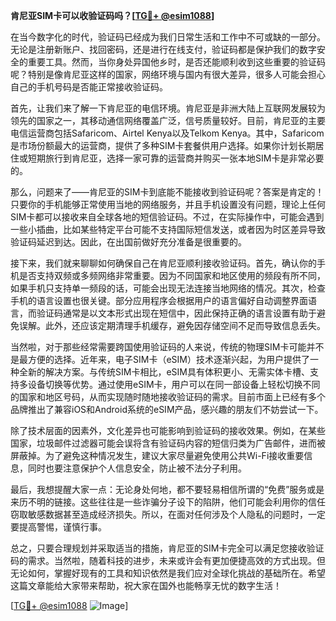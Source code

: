 **肯尼亚SIM卡可以收验证码吗？[[TG💪+ @esim1088](https://t.me/s/esim1088)]**

在当今数字化的时代，验证码已经成为我们日常生活和工作中不可或缺的一部分。无论是注册新账户、找回密码，还是进行在线支付，验证码都是保护我们的数字安全的重要工具。然而，当你身处异国他乡时，是否还能顺利收到这些重要的验证码呢？特别是像肯尼亚这样的国家，网络环境与国内有很大差异，很多人可能会担心自己的手机号码是否能正常接收验证码。

首先，让我们来了解一下肯尼亚的电信环境。肯尼亚是非洲大陆上互联网发展较为领先的国家之一，其移动通信网络覆盖广泛，信号质量较好。目前，肯尼亚的主要电信运营商包括Safaricom、Airtel Kenya以及Telkom Kenya。其中，Safaricom是市场份额最大的运营商，提供了多种SIM卡套餐供用户选择。如果你计划长期居住或短期旅行到肯尼亚，选择一家可靠的运营商并购买一张本地SIM卡是非常必要的。

那么，问题来了——肯尼亚的SIM卡到底能不能接收到验证码呢？答案是肯定的！只要你的手机能够正常使用当地的网络服务，并且手机设置没有问题，理论上任何SIM卡都可以接收来自全球各地的短信验证码。不过，在实际操作中，可能会遇到一些小插曲，比如某些特定平台可能不支持国际短信发送，或者因为时区差异导致验证码延迟到达。因此，在出国前做好充分准备是很重要的。

接下来，我们就来聊聊如何确保自己在肯尼亚顺利接收验证码。首先，确认你的手机是否支持双频或多频网络非常重要。因为不同国家和地区使用的频段有所不同，如果手机只支持单一频段的话，可能会出现无法连接当地网络的情况。其次，检查手机的语言设置也很关键。部分应用程序会根据用户的语言偏好自动调整界面语言，而验证码通常是以文本形式出现在短信中，因此保持正确的语言设置有助于避免误解。此外，还应该定期清理手机缓存，避免因存储空间不足而导致信息丢失。

当然啦，对于那些经常需要跨国使用验证码的人来说，传统的物理SIM卡可能并不是最方便的选择。近年来，电子SIM卡（eSIM）技术逐渐兴起，为用户提供了一种全新的解决方案。与传统SIM卡相比，eSIM具有体积更小、无需实体卡槽、支持多设备切换等优势。通过使用eSIM卡，用户可以在同一部设备上轻松切换不同的国家和地区号码，从而实现随时随地接收验证码的需求。目前市面上已经有多个品牌推出了兼容iOS和Android系统的eSIM产品，感兴趣的朋友们不妨尝试一下。

除了技术层面的因素外，文化差异也可能影响到验证码的接收效果。例如，在某些国家，垃圾邮件过滤器可能会误将含有验证码内容的短信归类为广告邮件，进而被屏蔽掉。为了避免这种情况发生，建议大家尽量避免使用公共Wi-Fi接收重要信息，同时也要注意保护个人信息安全，防止被不法分子利用。

最后，我想提醒大家一点：无论身处何地，都不要轻易相信所谓的“免费”服务或是来历不明的链接。这些往往是一些诈骗分子设下的陷阱，他们可能会利用你的信任窃取敏感数据甚至造成经济损失。所以，在面对任何涉及个人隐私的问题时，一定要提高警惕，谨慎行事。

总之，只要合理规划并采取适当的措施，肯尼亚的SIM卡完全可以满足您接收验证码的需求。当然啦，随着科技的进步，未来或许会有更加便捷高效的方式出现。但无论如何，掌握好现有的工具和知识依然是我们应对全球化挑战的基础所在。希望这篇文章能给大家带来帮助，祝大家在国外也能畅享无忧的数字生活！

[[TG💪+ @esim1088](https://t.me/s/esim1088) ![Image](https://i.postimg.cc/4NQfJmqS/Snipaste-2025-05-13-00-14-12.png)]